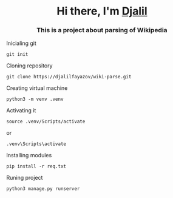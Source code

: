 <h1 align="center">Hi there, I'm <a href="https://t.me/djalilfayazov" target="_blank">Djalil</a></h1>
<h3 align="center">This is a project about parsing of Wikipedia</h3>

Inicialing git

    git init
    
Cloning repository

    git clone https://djalilfayazov/wiki-parse.git
    
Creating virtual machine

    python3 -m venv .venv
    
Activating it

    source .venv/Scripts/activate
    
or

    .venv\Scripts\activate
    
Installing modules

    pip install -r req.txt
    
Runing project

    python3 manage.py runserver
